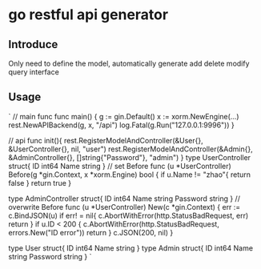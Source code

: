 # go restful api generator

## Introduce
Only need to define the model, automatically generate add delete modify query interface

## Usage
`
// main func
func main() {
	g := gin.Default()
    x := xorm.NewEngine(...)
	rest.NewAPIBackend(g, x, "/api")
	log.Fatal(g.Run("127.0.0.1:9996"))
}

// api 
func init(){
    rest.RegisterModelAndController(&User{}, &UserController{}, nil, "user")
	rest.RegisterModelAndController(&Admin{}, &AdminController{}, []string{"Password"}, "admin")
}
type UserController struct{
    ID int64
    Name string
}
// set Before
func (u *UserController) Before(g *gin.Context, x *xorm.Engine) bool {
	if u.Name != "zhao"{
        return false
    }
	return true
}

type AdminController struct{
    ID int64
    Name string
    Password string
}
// overwrite Before
func (u *UserController)  New(c *gin.Context) {
	err := c.BindJSON(u)
	if err! = nil{
        c.AbortWithError(http.StatusBadRequest, err)
		return
    }
    if u.ID < 200 {
        c.AbortWithError(http.StatusBadRequest, errors.New("ID error"))
		return
    }
	c.JSON(200, nil)
}

type User struct{
    ID int64
    Name string
}
type Admin struct{
    ID int64
    Name string
    Password string
}
`
